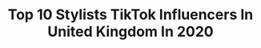---
title: Top 10 Stylists TikTok Influencers In United Kingdom In 2020
description: >-
  Find top stylists TikTok influencers in United Kingdom in 2020. Most popular hashtags: #fashion #fyp #foryou #stylist.
platform: TikTok
hits: 22
text_top: Analyze the best TikTok accounts on inBeat.
text_bottom: inBeat holds 22 TikTok influencers like this in United Kingdom for you to connect with.
profiles:
  - username: "chloeswiftstylist"
    fullname: >-
      C H L Ö E
    bio: >-
      🇬🇧 Hair Stylist Vlogger & Educator Sharing all of my hair tips & tricks!
    location: "United Kingdom"
    followers: 62300
    engagement: 601
    commentsToLikes: 0.018647
    id: ck9euyz69ft160j78nuiqacdq
    verified: false
    hashtags: "#hairstyle, #style, #hairtutorials, #howto"
  - username: "rajrani693"
    fullname: >-
      Shallu
    bio: >-
      Uk 🇬🇧 girl🥰 16nov🎂 Beautician /hair stylist 💇🏼‍♀️
    location: "United Kingdom"
    followers: 34900
    engagement: 1384
    commentsToLikes: 0.015069
    id: ckb9k083qbprc0j2353gerrsr
    verified: false
    hashtags: "#viral, #jdwonderland, #rajrani693, #foryoupage"
  - username: "esterabella"
    fullname: >-
      🇱🇹 Estera 🇬🇧
    bio: >-
      Glory to Jesus! He loves you ❤️ Take a peek at my short testimony 👇🏼
    location: "United Kingdom"
    followers: 241700
    engagement: 1533
    commentsToLikes: 0.020240
    id: ckbqdg10zzgvo0j23aa5l8hwq
    verified: false
    hashtags: "#lithuaniafashion, #fashiondesigner, #foryoufashion, #ukfashion"
  - username: "groovychick02"
    fullname: >-
      Steph💝
    bio: >-
      
    location: "United Kingdom"
    followers: 4182
    engagement: 840
    commentsToLikes: 0.042890
    id: ck9016dm7bb9n0j78vkfcjivt
    verified: false
    hashtags: "#scottish, #lockdown, #jokes, #horoscope"
  - username: "amynorman901"
    fullname: >-
      Amy Norman
    bio: >-
      
    location: "United Kingdom"
    followers: 8524
    engagement: 382
    commentsToLikes: 0.043421
    id: cka696bugreo80i7801poo23d
    verified: false
    hashtags: "#britishhumour, #foryoupage, #mumsoftiktok, #britishcheck"
  - username: "shein_theknow"
    fullname: >-
      Sheintheknow
    bio: >-
      SHEIN created for students by students - check out our Instagram for more! 🤍
    location: "United Kingdom"
    followers: 2161
    engagement: 421
    commentsToLikes: 0.032096
    id: ckd0tgz6ijc5z0j23zpg5bea5
    verified: false
    hashtags: "#summervibes, #gimmelove, #ss20, #fashionicon"
  - username: "leighwoodzx"
    fullname: >-
      Leigh Woodz
    bio: >-
      You should follow my instagram- @leighwoodzx
    location: "United Kingdom"
    followers: 5381
    engagement: 255
    commentsToLikes: 0.017077
    id: ck9nj4vsahbmt0j780esntjll
    verified: false
    hashtags: "#viral, #styletips, #ukfashion, #outfithaul"
  - username: "marlenagajdaa"
    fullname: >-
      Marlena
    bio: >-
      Hi! 🇵🇱 🇬🇧 Marlena + Ben 📸 Instagram: marlenagajdaa
    location: "United Kingdom"
    followers: 35300
    engagement: 1333
    commentsToLikes: 0.015796
    id: ckbl142ufy1iq0j23jg0x99ow
    verified: false
    hashtags: "#poland, #polskazagranica, #angielskichlopak, #dlaciebie"
  - username: "my_petrol_emotion"
    fullname: >-
      Baz Wright
    bio: >-
      CEO of stylish transitions The beard chose me! 🧔🏽 🤖 I have a tattoo 💉
    location: "United Kingdom"
    followers: 39800
    engagement: 1473
    commentsToLikes: 0.124994
    id: ckdnvjfuvoska0j23t5yxqc1o
    verified: false
    hashtags: "#shiresgang, #selfexpression, #beardtown, #thirsttrap"
  - username: "sewwasted"
    fullname: >-
      SEW✖️WASTED
    bio: >-
      Handmade stylish smocks and funky frocks Instagram @sewwasted www.sewwasted.com
    location: "United Kingdom"
    followers: 13000
    engagement: 926
    commentsToLikes: 0.040387
    id: ckb98a7ynrfhh0j23yns73105
    verified: false
    hashtags: "#altstyle, #altgirl, #fashion, #smallbusiness"
---